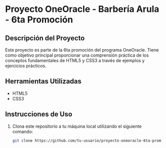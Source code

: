 # Proyecto OneOracle - Barbería Arula - 6ta Promoción

## Descripción del Proyecto

Este proyecto es parte de la 6ta promoción del programa OneOracle. Tiene como objetivo principal proporcionar una comprensión práctica de los conceptos fundamentales de HTML5 y CSS3 a través de ejemplos y ejercicios prácticos.

## Herramientas Utilizadas

- HTML5
- CSS3

## Instrucciones de Uso

1. Clona este repositorio a tu máquina local utilizando el siguiente comando:

   ```bash
   git clone https://github.com/tu-usuario/proyecto-oneoracle-6ta-promocion.git
